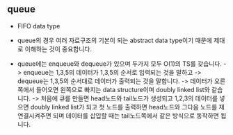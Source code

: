 ## queue

- FIFO data type

- queue의 경우 여러 자료구조의 기본이 되는 abstract data type이기 때문에 제대로 이해하는 것이 중요합니다.

- queue에는 enqueue와 dequeue가 있으며 두가지 모두 O(1)의 TS를 갖습니다.
  -> enqueue는 1,3,5의 데이터가 1,3,5의 순서로 입력되는 것을 말하고
  -> dequeue는 1,3,5의 순서대로 데이터가 출력되는 것을 말합니다.
  -> 데이터가 오른쪽에서 들어오면 왼쪽으로 빠지는 data structure이며 doubly linked list와 같습니다.
  -> 처음에 큐를 만들면 head노드와 tail노드가 생성되고 1,2,3의 데이터를 넣으면 doubly linked list가 되고
     첫 노드를 출력하면 head노드와 그다음 노드를 재연결시켜주면 되며 데이터를 삽입할 때는 tail노드쪽에서 같은 방식으로 동작하면 됩니다.